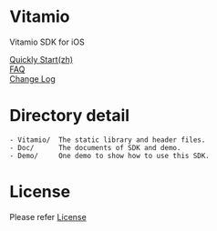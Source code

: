 # Vitamio

Vitamio SDK for iOS

[Quickly Start(zh)][a1]  
[FAQ][a2]  
[Change Log][a3]  

[a1]: https://github.com/yixia/Vitamio-iOS/blob/master/Doc/Vitamio_SDK_for_iOS_User_Manual_cn.md
[a2]: https://github.com/yixia/Vitamio-iOS/blob/master/Doc/FAQ.md
[a3]: https://github.com/yixia/Vitamio-iOS/blob/master/Vitamio/CHANGELOG.md


# Directory detail

>
	- Vitamio/	The static library and header files.
	- Doc/		The documents of SDK and demo.
	- Demo/		One demo to show how to use this SDK.


# License

Please refer [License](http://www.vitamio.org/en/License)
